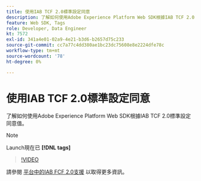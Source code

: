 ```yaml
---
title: 使用IAB TCF 2.0標準設定同意
description: 了解如何使用Adobe Experience Platform Web SDK根據IAB TCF 2.0標準設定同意值。
feature: Web SDK, Tags
role: Developer, Data Engineer
kt: 7572
exl-id: 341a4e01-02a9-4e21-b3d6-b2657d75c233
source-git-commit: cc7a77c4dd380ae1bc23dc75608e8e2224dfe78c
workflow-type: tm+mt
source-wordcount: '78'
ht-degree: 0%

---
```


# 使用IAB TCF 2.0標準設定同意

了解如何使用Adobe Experience Platform Web SDK根據IAB TCF 2.0標準設定同意值。

>[!NOTE]
>
> Launch現在已 **[!DNL tags]**

>[!VIDEO](https://video.tv.adobe.com/v/332695/?quality=12&learn=on)

請參閱 [平台中的IAB FCF 2.0支援](https://experienceleague.adobe.com/docs/experience-platform/landing/governance-privacy-security/consent/iab/overview.html) 以取得更多資訊。
